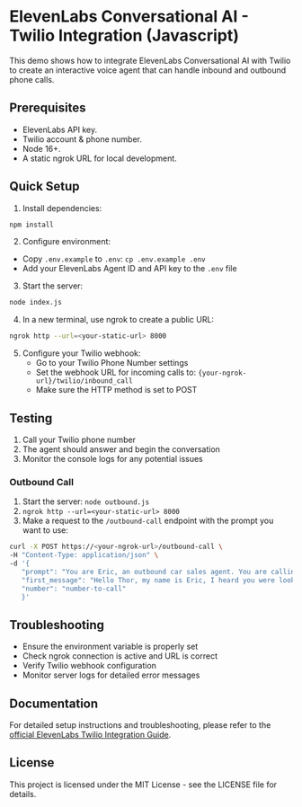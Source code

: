 # ElevenLabs Conversational AI - Twilio Integration (Javascript)

This demo shows how to integrate ElevenLabs Conversational AI with Twilio to create an interactive voice agent that can handle inbound and outbound phone calls.

## Prerequisites

- ElevenLabs API key.
- Twilio account & phone number.
- Node 16+.
- A static ngrok URL for local development.

## Quick Setup

1. Install dependencies:

```bash
npm install
```

2. Configure environment:

- Copy `.env.example` to `.env`: `cp .env.example .env`
- Add your ElevenLabs Agent ID and API key to the `.env` file

3. Start the server:

```bash
node index.js
```

4. In a new terminal, use ngrok to create a public URL:

```bash
ngrok http --url=<your-static-url> 8000
```

5. Configure your Twilio webhook:
   - Go to your Twilio Phone Number settings
   - Set the webhook URL for incoming calls to: `{your-ngrok-url}/twilio/inbound_call`
   - Make sure the HTTP method is set to POST

## Testing

1. Call your Twilio phone number
2. The agent should answer and begin the conversation
3. Monitor the console logs for any potential issues

### Outbound Call

1. Start the server: `node outbound.js`
1. `ngrok http --url=<your-static-url> 8000`
1. Make a request to the `/outbound-call` endpoint with the prompt you want to use:

```bash
curl -X POST https://<your-ngrok-url>/outbound-call \
-H "Content-Type: application/json" \
-d '{
   "prompt": "You are Eric, an outbound car sales agent. You are calling to sell a new car to the customer. Be friendly and professional and answer all questions.",
   "first_message": "Hello Thor, my name is Eric, I heard you were looking for a new car! What model and color are you looking for?",
   "number": "number-to-call"
   }'
```

## Troubleshooting

- Ensure the environment variable is properly set
- Check ngrok connection is active and URL is correct
- Verify Twilio webhook configuration
- Monitor server logs for detailed error messages

## Documentation

For detailed setup instructions and troubleshooting, please refer to the [official ElevenLabs Twilio Integration Guide](https://elevenlabs.io/docs/conversational-ai/guides/conversational-ai-twilio).

## License

This project is licensed under the MIT License - see the LICENSE file for details.